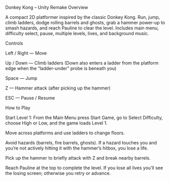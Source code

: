 Donkey Kong – Unity Remake
Overview

A compact 2D platformer inspired by the classic Donkey Kong. Run, jump, climb ladders, dodge rolling barrels and ghosts, grab a hammer power-up to smash hazards, and reach Pauline to clear the level. Includes main menu, difficulty select, pause, multiple levels, lives, and background music.

Controls

Left / Right — Move

Up / Down — Climb ladders (Down also enters a ladder from the platform edge when the “ladder-under” probe is beneath you)

Space — Jump

Z — Hammer attack (after picking up the hammer)

ESC — Pause / Resume

How to Play

Start Level 1: From the Main Menu press Start Game, go to Select Difficulty, choose High or Low, and the game loads Level 1.

Move across platforms and use ladders to change floors.

Avoid hazards (barrels, fire barrels, ghosts). If a hazard touches you and you’re not actively hitting it with the hammer’s hitbox, you lose a life.

Pick up the hammer to briefly attack with Z and break nearby barrels.

Reach Pauline at the top to complete the level. If you lose all lives you’ll see the losing screen; otherwise you retry or advance.
